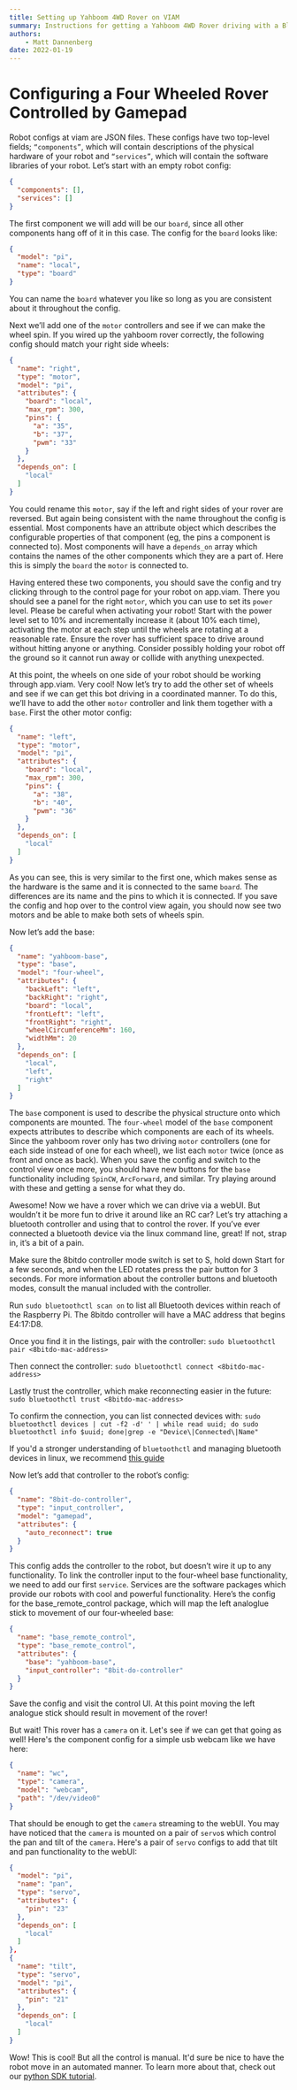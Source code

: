 ```yaml
---
title: Setting up Yahboom 4WD Rover on VIAM
summary: Instructions for getting a Yahboom 4WD Rover driving with a Bluetooth Gamepad with viam.
authors:
    - Matt Dannenberg
date: 2022-01-19
---
```

# Configuring a Four Wheeled Rover Controlled by Gamepad
Robot configs at viam are JSON files. These configs have two top-level fields; `“components”`, which will contain descriptions of the physical hardware of your robot and `“services”`, which will contain the software libraries of your robot. Let’s start with an empty robot config:
```json
{
  "components": [],
  "services": []
}
```

The first component we will add will be our `board`, since all other components hang off of it in this case. The config for the `board` looks like:
```json
{
  "model": "pi",
  "name": "local",
  "type": "board"
}
```
You can name the `board` whatever you like so long as you are consistent about it throughout the config.

Next we’ll add one of the `motor` controllers and see if we can make the wheel spin. If you wired up the yahboom rover correctly, the following config should match your right side wheels:
```json
{
  "name": "right",
  "type": "motor",
  "model": "pi",
  "attributes": {
    "board": "local",
    "max_rpm": 300,
    "pins": {
      "a": "35",
      "b": "37",
      "pwm": "33"
    }
  },
  "depends_on": [
    "local"
  ]
}
```
You could rename this `motor`, say if the left and right sides of your rover are reversed. But again being consistent with the name throughout the config is essential. Most components have an attribute object which describes the configurable properties of that component (eg, the pins a component is connected to). Most components will have a `depends_on` array which contains the names of the other components which they are a part of. Here this is simply the `board` the `motor` is connected to.

Having entered these two components, you should save the config and try clicking through to the control page for your robot on app.viam. There you should see a panel for the right `motor`, which you can use to set its `power` level. Please be careful when activating your robot! Start with the power level set to 10% and incrementally increase it (about 10% each time), activating the motor at each step until the wheels are rotating at a reasonable rate. Ensure the rover has sufficient space to drive around without hitting anyone or anything. Consider possibly holding your robot off the ground so it cannot run away or collide with anything unexpected.

At this point, the wheels on one side of your robot should be working through app.viam. Very cool! Now let’s try to add the other set of wheels and see if we can get this bot driving in a coordinated manner. To do this, we’ll have to add the other `motor` controller and link them together with a `base`. First the other motor config:
```json
{
  "name": "left",
  "type": "motor",
  "model": "pi",
  "attributes": {
    "board": "local",
    "max_rpm": 300,
    "pins": {
      "a": "38",
      "b": "40",
      "pwm": "36"
    }
  },
  "depends_on": [
    "local"
  ]
}
```
As you can see, this is very similar to the first one, which makes sense as the hardware is the same and it is connected to the same `board`. The differences are its name and the pins to which it is connected. If you save the config and hop over to the control view again, you should now see two motors and be able to make both sets of wheels spin.

Now let’s add the base:
```json
{
  "name": "yahboom-base",
  "type": "base",
  "model": "four-wheel",
  "attributes": {
    "backLeft": "left",
    "backRight": "right",
    "board": "local",
    "frontLeft": "left",
    "frontRight": "right",
    "wheelCircumferenceMm": 160,
    "widthMm": 20
  },
  "depends_on": [
    "local",
    "left",
    "right"
  ]
}
```
The `base` component is used to describe the physical structure onto which components are mounted. The `four-wheel` model of the `base` component expects attributes to describe which components are each of its wheels. Since the yahboom rover only has two driving `motor` controllers (one for each side instead of one for each wheel), we list each `motor` twice (once as front and once as back). When you save the config and switch to the control view once more, you should have new buttons for the `base` functionality including `SpinCW`, `ArcForward`, and similar. Try playing around with these and getting a sense for what they do.

Awesome! Now we have a rover which we can drive via a webUI. But wouldn’t it be more fun to drive it around like an RC car? Let’s try attaching a bluetooth controller and using that to control the rover. If you’ve ever connected a bluetooth device via the linux command line, great! If not, strap in, it’s a bit of a pain. 

Make sure the 8bitdo controller mode switch is set to S, hold down Start for a few seconds, and when the LED rotates press the pair button for 3 seconds. For more information about the controller buttons and bluetooth modes, consult the manual included with the controller.

Run `sudo bluetoothctl scan on` to list all Bluetooth devices within reach of the Raspberry Pi. The 8bitdo controller will have a MAC address that begins E4:17:D8.

Once you find it in the listings, pair with the controller: `sudo bluetoothctl pair <8bitdo-mac-address>`

Then connect the controller: `sudo bluetoothctl connect <8bitdo-mac-address>`

Lastly trust the controller, which make reconnecting easier in the future: `sudo bluetoothctl trust <8bitdo-mac-address>`

To confirm the connection, you can list connected devices with: `sudo bluetoothctl devices | cut -f2 -d' ' | while read uuid; do sudo bluetoothctl info $uuid; done|grep -e "Device\|Connected\|Name"`

If you'd a stronger understanding of `bluetoothctl` and managing bluetooth devices in linux, we recommend [this guide](https://www.makeuseof.com/manage-bluetooth-linux-with-bluetoothctl/)

Now let’s add that controller to the robot’s config: 
```json
{
  "name": "8bit-do-controller",
  "type": "input_controller",
  "model": "gamepad",
  "attributes": {
    "auto_reconnect": true
  }
}
```
This config adds the controller to the robot, but doesn’t wire it up to any functionality. To link the controller input to the four-wheel base functionality, we need to add our first `service`. Services are the software packages which provide our robots with cool and powerful functionality. Here’s the config for the base_remote_control package, which will map the left analoglue stick to movement of our four-wheeled base:
```json
{
  "name": "base_remote_control",
  "type": "base_remote_control",
  "attributes": {
    "base": "yahboom-base",
    "input_controller": "8bit-do-controller"
  }
}
```
Save the config and visit the control UI. At this point moving the left analogue stick should result in movement of the rover!

But wait! This rover has a `camera` on it. Let's see if we can get that going as well! Here's the component config for a simple usb webcam like we have here:
```json
{
  "name": "wc",
  "type": "camera",
  "model": "webcam",
  "path": "/dev/video0"
}
```

That should be enough to get the `camera` streaming to the webUI. You may have noticed that the `camera` is mounted on a pair of `servo`s which control the pan and tilt of the `camera`. Here's a pair of `servo` configs to add that tilt and pan functionality to the webUI:
```json
{
  "model": "pi",
  "name": "pan",
  "type": "servo",
  "attributes": {
    "pin": "23"
  },
  "depends_on": [
    "local"
  ]
},
{
  "name": "tilt",
  "type": "servo",
  "model": "pi",
  "attributes": {
    "pin": "21"
  },
  "depends_on": [
    "local"
  ]
}
```

Wow! This is cool! But all the control is manual. It'd sure be nice to have the robot move in an automated manner. To learn more about that, check out our [python SDK tutorial](python-sdk-yahboom.md).
